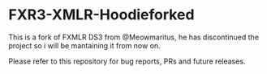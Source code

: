 # FXR3-XMLR-Hoodieforked
This is a fork of FXMLR DS3 from @Meowmaritus, he has discontinued the project so i will be mantaining it from now on.

Please refer to this repository for bug reports, PRs and future releases.
